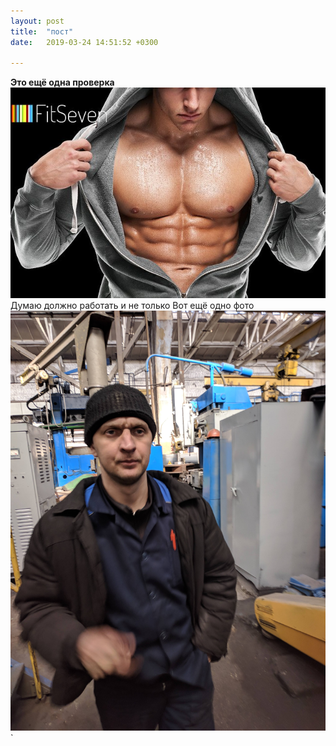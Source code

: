 ```yaml
---
layout: post
title:  "пост"
date:   2019-03-24 14:51:52 +0300

---
```

**Это ещё одна проверка**
![w](../images/w.jpg)
Думаю должно работать и не только
Вот ещё одно фото
![r](../images/r.jpg)`